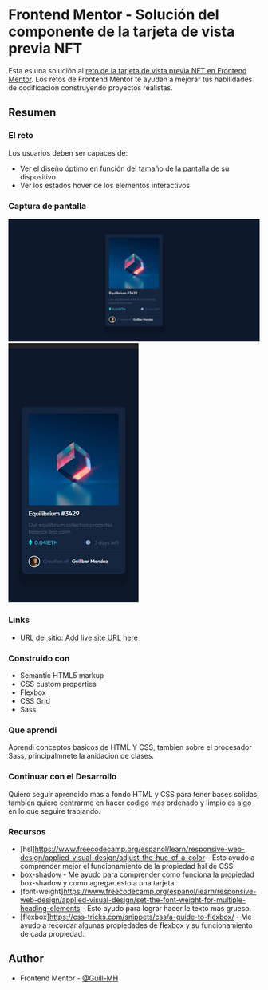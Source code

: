 # Frontend Mentor - Solución del componente de la tarjeta de vista previa NFT

Esta es una solución al [reto de la tarjeta de vista previa NFT en Frontend Mentor](https://www.frontendmentor.io/challenges/nft-preview-card-component-SbdUL_w0U). Los retos de Frontend Mentor te ayudan a mejorar tus habilidades de codificación construyendo proyectos realistas. 


## Resumen

### El reto

Los usuarios deben ser capaces de:

- Ver el diseño óptimo en función del tamaño de la pantalla de su dispositivo
- Ver los estados hover de los elementos interactivos

### Captura de pantalla

![](./screenshot/desktop-design.png)
![](./screenshot/mobile-design.png)


### Links


- URL del sitio: [Add live site URL here](https://guill-mh.github.io/nftCardComponent/)


### Construido con

- Semantic HTML5 markup
- CSS custom properties
- Flexbox
- CSS Grid
- Sass


### Que aprendi

Aprendi conceptos basicos de HTML Y CSS, tambien sobre el procesador Sass, principalmnete la anidacion de clases.


### Continuar con el Desarrollo

Quiero seguir aprendido mas a fondo HTML y CSS para tener bases solidas, tambien quiero centrarme en hacer codigo mas ordenado y limpio es algo en lo que seguire trabjando.


### Recursos

- [hsl]https://www.freecodecamp.org/espanol/learn/responsive-web-design/applied-visual-design/adjust-the-hue-of-a-color - Esto ayudo a comprender mejor el funcionamiento de la propiedad hsl de CSS. 
- [box-shadow](https://www.freecodecamp.org/espanol/learn/responsive-web-design/applied-visual-design/add-a-box-shadow-to-a-card-like-element) - Me ayudo para comprender como funciona la propiedad box-shadow y como agregar esto a una tarjeta.
- [font-weight]https://www.freecodecamp.org/espanol/learn/responsive-web-design/applied-visual-design/set-the-font-weight-for-multiple-heading-elements - Esto ayudo para lograr hacer le texto mas grueso.
- [flexbox]https://css-tricks.com/snippets/css/a-guide-to-flexbox/ - Me ayudo a recordar algunas propiedades de flexbox y su funcionamiento de cada propiedad.


## Author
- Frontend Mentor - [@Guill-MH](https://www.frontendmentor.io/profile/Guill-MH)



